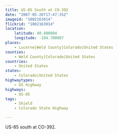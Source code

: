 ```yaml
---
title: US-85 South at CO-392
date: "2007-05-26T17:47:35Z"
imageid: "1002163014"
flickrid: "1002163014"
location:
    latitude: 40.480804
    longitude: -104.700087
places:
    - Lucerne|Weld County|Colorado|United States
counties:
    - Weld County|Colorado|United States
countries:
    - United States
states:
    - Colorado|United States
highwaytypes:
    - US Highway
highways:
    - US-85
tags:
    - Shield
    - Colorado State Highway

---
```

US-85 south at CO-392.